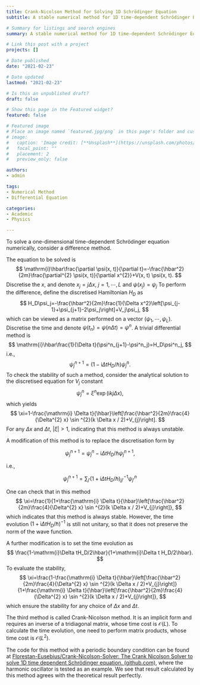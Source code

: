 ```yaml
---
title: Crank-Nicolson Method for Solving 1D Schrödinger Equation
subtitle: A stable numerical method for 1D time-dependent Schrödinger Equation.

# Summary for listings and search engines
summary: A stable numerical method for 1D time-dependent Schrödinger Equation.

# Link this post with a project
projects: []

# Date published
date: "2021-02-23"

# Date updated
lastmod: "2021-02-23"

# Is this an unpublished draft?
draft: false

# Show this page in the Featured widget?
featured: false

# Featured image
# Place an image named `featured.jpg/png` in this page's folder and customize its options here.
# image:
#   caption: 'Image credit: [**Unsplash**](https://unsplash.com/photos/CpkOjOcXdUY)'
#   focal_point: ""
#   placement: 2
#   preview_only: false

authors:
- admin

tags:
- Numerical Method
- Differential Equation

categories:
- Academic
- Physics

---
```


To solve a one-dimensional time-dependent Schrödinger equation numerically, consider a difference method. 

The equation to be solved is
$$
\mathrm{i}\hbar\frac{\partial \psi(x, t)}{\partial t}=-\frac{\hbar^2}{2m}\frac{\partial^{2} \psi(x, t)}{\partial x^{2}}+V(x, t) \psi(x, t).
$$
Discretise the $x$, and denote $x_j=j\Delta x,\ j=1,\cdots,L$ and $\psi(x_j)=\psi_j$ To perform the difference, define the discretised Hamiltonian $H_D$ as
$$
 H_D\psi_j=-\frac{\hbar^2}{2m}\frac{1}{\Delta x^2}\left[\psi_{j-1}+\psi_{j+1}-2\psi_j\right]+V_j\psi_j,
$$
which can be viewed as a matrix performed on a vector $(\psi_1,\cdots,\psi_L)$. Discretise the time and denote $\psi(t_n)=\psi(n\Delta t)=\psi^n$. A trivial differential method is
$$
\mathrm{i}\hbar\frac{1}{\Delta t}(\psi^n_{j+1}-\psi^n_j)=H_D\psi^n_j,
$$
i.e.,
$$
\psi^{n+1}_j=\left(1-\mathrm{i}\Delta t H_D/\hbar\right)\psi^n_j.
$$
To check the stability of such a method, consider the analytical solution to the discretised equation for $V_j$ constant
$$
\psi^n_j=\xi^n\exp(\mathrm{i}kj\Delta x),
$$
which yields
$$
\xi=1-\frac{\mathrm{i} \Delta t}{\hbar}\left[\frac{\hbar^2}{2m}\frac{4}{\Delta^{2} x} \sin ^{2}(k \Delta x / 2)+V_{j}\right].
$$
For any $\Delta x$ and $\Delta t$, $|\xi|>1$, indicating that this method is always unstable.

A modification of this method is to replace the discretisation form by

$$
\psi^{n+1}_j=\psi^n_j-\mathrm{i}\Delta t H_D/\hbar\psi^{n+1}_j,
$$

i.e., 

$$
    \psi_{j}^{n+1}=\sum_{j'}\left(1+\mathrm{i} \Delta t H_D/\hbar\right)_{jj'}^{-1} \psi_{j'}^{n}
$$

One can check that in this method
$$
\xi=\frac{1}{1+\frac{\mathrm{i} \Delta t}{\hbar}\left[\frac{\hbar^2}{2m}\frac{4}{\Delta^{2} x} \sin ^{2}(k \Delta x / 2)+V_{j}\right]},
$$
which indicates that this method is always stable. However, the time evolution $\left(1+\mathrm{i} \Delta t H_D/\hbar\right)^{-1}$ is still not unitary, so that it does not preserve the norm of the wave function.

A further modification is to set the time evolution as
$$
    \frac{1-\mathrm{i}\Delta tH_D/2\hbar}{1+\mathrm{i}\Delta t H_D/2\hbar}.
$$
To evaluate the stability,
$$
\xi=\frac{1-\frac{\mathrm{i} \Delta t}{\hbar}\left[\frac{\hbar^2}{2m}\frac{4}{\Delta^{2} x} \sin ^{2}(k \Delta x / 2)+V_{j}\right]}{1+\frac{\mathrm{i} \Delta t}{\hbar}\left[\frac{\hbar^2}{2m}\frac{4}{\Delta^{2} x} \sin ^{2}(k \Delta x / 2)+V_{j}\right]},
$$
which ensure the stability for any choice of $\Delta x$ and $\Delta t$. 

The third method is called Crank-Nicolson method. It is an implicit form and requires an inverse of a tridiagonal matrix, whose time cost is $\mathcal{O}(L)$. To calculate the time evolution, one need to perform matrix products, whose time cost is $\mathcal{O}(L^2)$.

The code for this method with a periodic boundary condition can be found at [Florestan-Eusebius/Crank-Nicolson-Solver: The Crank Nicolson Solver to solve 1D time dependent Schrödinger equation. (github.com)](https://github.com/Florestan-Eusebius/Crank-Nicolson-Solver), where the harmonic oscillator is tested as an example. We see that result calculated by this method agrees with the theoretical result perfectly. 